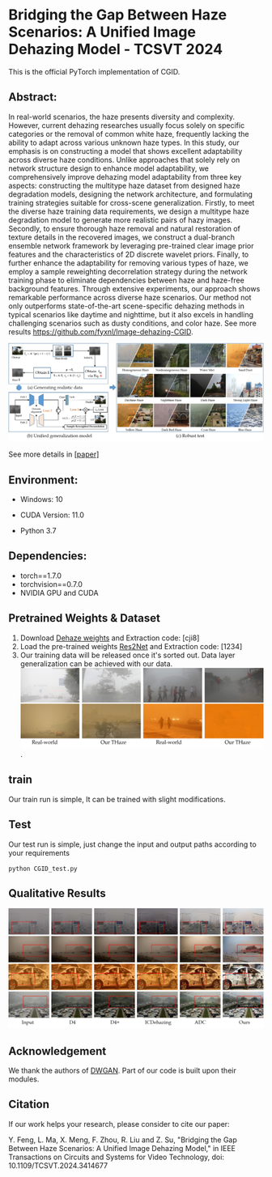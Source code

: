 # Bridging the Gap Between Haze Scenarios: A Unified Image Dehazing Model - TCSVT 2024

This is the official PyTorch implementation of CGID.  

## Abstract:
In real-world scenarios, the haze presents diversity and complexity. However, current dehazing researches usually focus solely on specific categories or the removal of common white haze, frequently lacking the ability to adapt across various unknown haze types. In this study, our emphasis is on constructing a model that shows excellent adaptability across diverse haze conditions. Unlike approaches that solely rely on network structure design to enhance model adaptability, we comprehensively improve dehazing model adaptability from three key aspects: constructing the multitype haze dataset from designed haze degradation models, designing the network architecture, and formulating training strategies suitable for cross-scene generalization. Firstly, to meet the diverse haze training data requirements, we design a multitype haze degradation model to generate more realistic pairs of hazy images. Secondly, to ensure thorough haze removal and natural restoration of texture details in the recovered images, we construct a dual-branch ensemble network framework by leveraging pre-trained clear image prior features and the characteristics of 2D discrete wavelet priors. Finally, to further enhance the adaptability for removing various types of haze, we employ a sample reweighting decorrelation strategy during the network training phase to eliminate dependencies between haze and haze-free background features. Through extensive experiments, our approach shows remarkable performance across diverse haze scenarios. Our method not only outperforms state-of-the-art scene-specific dehazing methods in typical scenarios like daytime and nighttime, but it also excels in handling challenging scenarios such as dusty conditions, and color haze. See more results https://github.com/fyxnl/Image-dehazing-CGID.

![](USfigure/1.png)


See more details in [[paper]](https://ieeexplore.ieee.org/document/10557647)

## Environment:

- Windows: 10

- CUDA Version: 11.0 
- Python 3.7

## Dependencies:

- torch==1.7.0
- torchvision==0.7.0
- NVIDIA GPU and CUDA

## Pretrained Weights & Dataset

1. Download [Dehaze weights](https://pan.baidu.com/s/148ypY9pP85_2XnafF-A-xQ?pwd=cji8) and Extraction code: [cji8]
2. Load the pre-trained weights [Res2Net](https://pan.baidu.com/s/14JAHqX0xvFTpGXAqVBqMCQ) and Extraction code: [1234]
3. Our training data will be released once it's sorted out. Data layer generalization can be achieved with our data.
![](USfigure/6.png). 

## train
Our train run is simple, It can be trained with slight modifications.

 

## Test

Our test run is simple, just change the input and output paths according to your requirements

```
python CGID_test.py
```

## Qualitative Results
![](USfigure/2.png)



## Acknowledgement

We thank the authors of [DWGAN](https://arxiv.org/abs/2104.08911). Part of our code is built upon their modules.

 
## Citation

If our work helps your research, please consider to cite our paper:

Y. Feng, L. Ma, X. Meng, F. Zhou, R. Liu and Z. Su, "Bridging the Gap Between Haze Scenarios: A Unified Image Dehazing Model," in IEEE Transactions on Circuits and Systems for Video Technology, doi: 10.1109/TCSVT.2024.3414677

 


